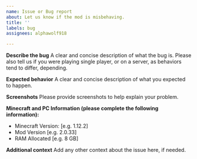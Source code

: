 ```yaml
---
name: Issue or Bug report
about: Let us know if the mod is misbehaving.
title: ''
labels: bug
assignees: alphawolf918

---
```


**Describe the bug**
A clear and concise description of what the bug is. Please also tell us if you were playing single player, or on a server, as behaviors tend to differ, depending.

**Expected behavior**
A clear and concise description of what you expected to happen.

**Screenshots**
Please provide screenshots to help explain your problem.

**Minecraft and PC Information (please complete the following information):**
 - Minecraft Version: [e.g. 1.12.2]
 - Mod Version [e.g. 2.0.33]
 - RAM Allocated [e.g. 8 GB]

**Additional context**
Add any other context about the issue here, if needed.

